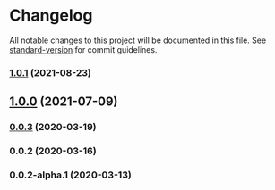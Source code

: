 # Changelog

All notable changes to this project will be documented in this file. See [standard-version](https://github.com/conventional-changelog/standard-version) for commit guidelines.

### [1.0.1](https://github.com/eisberg-labs/ngx-barcode-scanner/compare/v1.0.0...v1.0.1) (2021-08-23)

## [1.0.0](https://github.com/eisberg-labs/ngx-barcode-scanner/compare/v0.0.3...v1.0.0) (2021-07-09)

### [0.0.3](https://github.com/eisberg-labs/ngx-barcode-scanner/compare/v0.0.2...v0.0.3) (2020-03-19)



### 0.0.2 (2020-03-16)



### 0.0.2-alpha.1 (2020-03-13)
